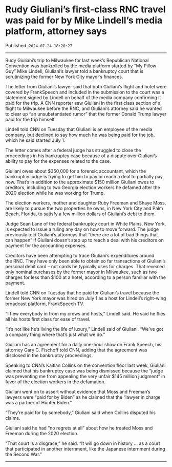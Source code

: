 # Rudy Giuliani’s first-class RNC travel was paid for by Mike Lindell’s media platform, attorney says

Published :`2024-07-24 18:20:27`

---

Rudy Giuliani’s trip to Milwaukee for last week’s Republican National Convention was bankrolled by the media platform started by “My Pillow Guy” Mike Lindell, Giuliani’s lawyer told a bankruptcy court that is scrutinizing the former New York City mayor’s finances.

The letter from Giuliani’s lawyer said that both Giuliani’s flight and hotel were covered by FrankSpeech and included in the submission to the court was a statement signed by Lindell on behalf of the media company confirming it paid for the trip. A CNN reporter saw Giuliani in the first class section of a flight to Milwaukee before the RNC, and Giuliani’s attorney said he wanted to clear up “an unsubstantiated rumor” that the former Donald Trump lawyer paid for the trip himself.

Lindell told CNN on Tuesday that Giuliani is an employee of the media company, but declined to say how much he was being paid for the job, which he said started July 1.

The letter comes after a federal judge has struggled to close the proceedings in his bankruptcy case because of a dispute over Giuliani’s ability to pay for the expenses related to the case.

Giuliani owes about $350,000 for a forensic accountant, which the bankruptcy judge is trying to get him to pay or reach a deal to partially pay now. That’s in addition to the approximate $150 million Giuliani owes to creditors, including to two Georgia election workers he defamed after the 2020 election while he was working for Trump.

The election workers, mother and daughter Ruby Freeman and Shaye Moss, are likely to pursue the two properties he owns, in New York City and Palm Beach, Florida, to satisfy a few million dollars of Giuliani’s debt to them.

Judge Sean Lane of the federal bankruptcy court in White Plains, New York, is expected to issue a ruling any day on how to move forward. The judge previously told Giuliani’s attorneys that “there are a lot of bad things that can happen” if Giuliani doesn’t step up to reach a deal with his creditors on payment for the accounting expenses.

Creditors have been attempting to trace Giuliani’s expenditures around the RNC. They have only been able to obtain so far transactions of Giuliani’s personal debit card – not cards he typically uses for charges. That revealed only nominal purchases by the former mayor in Milwaukee, such as two charges for less than $100 at a hotel, according to a person familiar with the payment.

Lindell told CNN on Tuesday that he paid for Giuliani’s travel because the former New York mayor was hired on July 1 as a host for Lindell’s right-wing broadcast platform, FrankSpeech TV.

“I flew everybody in from my crews and hosts,” Lindell said. He said he flies all his hosts first class for ease of travel.

“It’s not like he’s living the life of luxury,” Lindell said of Giuliani. “We’ve got a company thing where that’s just what we do.”

Giuliani has an agreement for a daily one-hour show on Frank Speech, his attorney Gary C. Fischoff told CNN, adding that the agreement was disclosed in the bankruptcy proceedings.

Speaking to CNN’s Kaitlan Collins on the convention floor last week, Giuliani claimed that his bankruptcy case was being dismissed because the “judge was preventing me from appealing the very unfair $145 million judgment” in favor of the election workers in the defamation.

Giuliani went on to assert without evidence that Moss and Freeman’s lawyers were “paid for by Biden” as he claimed that the “lawyer in charge was a partner of Hunter Biden.”

“They’re paid for by somebody,” Giuliani said when Collins disputed his claims.

Giuliani said he had “no regrets at all” about how he treated Moss and Freeman during the 2020 election.

“That court is a disgrace,” he said. “It will go down in history … as a court that participated in another internment, like the Japanese internment during the Second War.”

---

